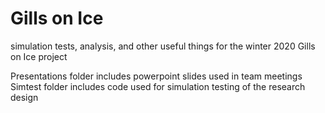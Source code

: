 # Gills on Ice
simulation tests, analysis, and other useful things for the winter 2020 Gills on Ice project

Presentations folder includes powerpoint slides used in team meetings
Simtest folder includes code used for simulation testing of the research design
